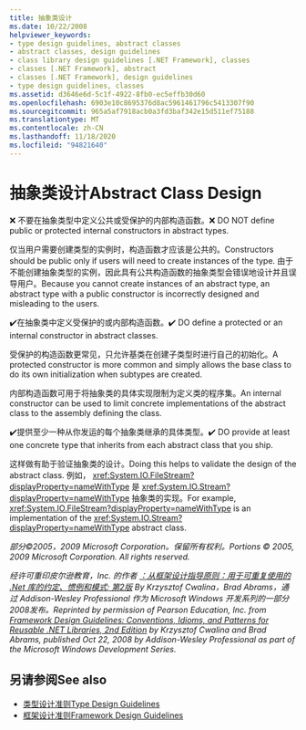 ```yaml
---
title: 抽象类设计
ms.date: 10/22/2008
helpviewer_keywords:
- type design guidelines, abstract classes
- abstract classes, design guidelines
- class library design guidelines [.NET Framework], classes
- classes [.NET Framework], abstract
- classes [.NET Framework], design guidelines
- type design guidelines, classes
ms.assetid: d3646e6d-5c1f-4922-8fb0-ec5effb30d60
ms.openlocfilehash: 6903e10c8695376d8ac5961461796c5413307f90
ms.sourcegitcommit: 965a5af7918acb0a3fd3baf342e15d511ef75188
ms.translationtype: MT
ms.contentlocale: zh-CN
ms.lasthandoff: 11/18/2020
ms.locfileid: "94821640"
---
```

# <a name="abstract-class-design"></a><span data-ttu-id="00407-102">抽象类设计</span><span class="sxs-lookup"><span data-stu-id="00407-102">Abstract Class Design</span></span>

<span data-ttu-id="00407-103">❌ 不要在抽象类型中定义公共或受保护的内部构造函数。</span><span class="sxs-lookup"><span data-stu-id="00407-103">❌ DO NOT define public or protected internal constructors in abstract types.</span></span>

 <span data-ttu-id="00407-104">仅当用户需要创建类型的实例时，构造函数才应该是公共的。</span><span class="sxs-lookup"><span data-stu-id="00407-104">Constructors should be public only if users will need to create instances of the type.</span></span> <span data-ttu-id="00407-105">由于不能创建抽象类型的实例，因此具有公共构造函数的抽象类型会错误地设计并且误导用户。</span><span class="sxs-lookup"><span data-stu-id="00407-105">Because you cannot create instances of an abstract type, an abstract type with a public constructor is incorrectly designed and misleading to the users.</span></span>

 <span data-ttu-id="00407-106">✔️在抽象类中定义受保护的或内部构造函数。</span><span class="sxs-lookup"><span data-stu-id="00407-106">✔️ DO define a protected or an internal constructor in abstract classes.</span></span>

 <span data-ttu-id="00407-107">受保护的构造函数更常见，只允许基类在创建子类型时进行自己的初始化。</span><span class="sxs-lookup"><span data-stu-id="00407-107">A protected constructor is more common and simply allows the base class to do its own initialization when subtypes are created.</span></span>

 <span data-ttu-id="00407-108">内部构造函数可用于将抽象类的具体实现限制为定义类的程序集。</span><span class="sxs-lookup"><span data-stu-id="00407-108">An internal constructor can be used to limit concrete implementations of the abstract class to the assembly defining the class.</span></span>

 <span data-ttu-id="00407-109">✔️提供至少一种从你发运的每个抽象类继承的具体类型。</span><span class="sxs-lookup"><span data-stu-id="00407-109">✔️ DO provide at least one concrete type that inherits from each abstract class that you ship.</span></span>

 <span data-ttu-id="00407-110">这样做有助于验证抽象类的设计。</span><span class="sxs-lookup"><span data-stu-id="00407-110">Doing this helps to validate the design of the abstract class.</span></span> <span data-ttu-id="00407-111">例如，  <xref:System.IO.FileStream?displayProperty=nameWithType> 是 <xref:System.IO.Stream?displayProperty=nameWithType> 抽象类的实现。</span><span class="sxs-lookup"><span data-stu-id="00407-111">For example,  <xref:System.IO.FileStream?displayProperty=nameWithType> is an implementation of the <xref:System.IO.Stream?displayProperty=nameWithType> abstract class.</span></span>

 <span data-ttu-id="00407-112">*部分©2005，2009 Microsoft Corporation。保留所有权利。*</span><span class="sxs-lookup"><span data-stu-id="00407-112">*Portions © 2005, 2009 Microsoft Corporation. All rights reserved.*</span></span>

 <span data-ttu-id="00407-113">*经许可重印皮尔逊教育，Inc. 的作者 [：从框架设计指导原则：用于可重复使用的 .Net 库的约定、惯例和模式; 第2版](https://www.informit.com/store/framework-design-guidelines-conventions-idioms-and-9780321545619) By Krzysztof Cwalina，Brad Abrams，通过 Addison-Wesley Professional 作为 Microsoft Windows 开发系列的一部分2008发布。*</span><span class="sxs-lookup"><span data-stu-id="00407-113">*Reprinted by permission of Pearson Education, Inc. from [Framework Design Guidelines: Conventions, Idioms, and Patterns for Reusable .NET Libraries, 2nd Edition](https://www.informit.com/store/framework-design-guidelines-conventions-idioms-and-9780321545619) by Krzysztof Cwalina and Brad Abrams, published Oct 22, 2008 by Addison-Wesley Professional as part of the Microsoft Windows Development Series.*</span></span>

## <a name="see-also"></a><span data-ttu-id="00407-114">另请参阅</span><span class="sxs-lookup"><span data-stu-id="00407-114">See also</span></span>

- [<span data-ttu-id="00407-115">类型设计准则</span><span class="sxs-lookup"><span data-stu-id="00407-115">Type Design Guidelines</span></span>](type.md)
- [<span data-ttu-id="00407-116">框架设计准则</span><span class="sxs-lookup"><span data-stu-id="00407-116">Framework Design Guidelines</span></span>](index.md)
